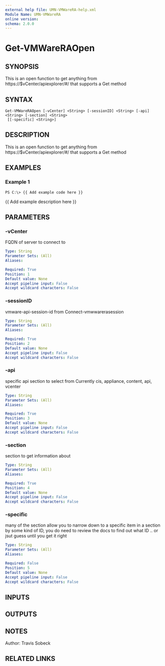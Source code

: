 ```yaml
---
external help file: UMN-VMWareRA-help.xml
Module Name: UMN-VMWareRA
online version: 
schema: 2.0.0
---
```


# Get-VMWareRAOpen

## SYNOPSIS
This is an open function to get anything from https://$vCenter/apiexplorer/#/ that supports a Get method

## SYNTAX

```
Get-VMWareRAOpen [-vCenter] <String> [-sessionID] <String> [-api] <String> [-section] <String>
 [[-specific] <String>]
```

## DESCRIPTION
This is an open function to get anything from https://$vCenter/apiexplorer/#/ that supports a Get method

## EXAMPLES

### Example 1
```
PS C:\> {{ Add example code here }}
```

{{ Add example description here }}

## PARAMETERS

### -vCenter
FQDN of server to connect to

```yaml
Type: String
Parameter Sets: (All)
Aliases: 

Required: True
Position: 1
Default value: None
Accept pipeline input: False
Accept wildcard characters: False
```

### -sessionID
vmware-api-session-id from Connect-vmwwarerasession

```yaml
Type: String
Parameter Sets: (All)
Aliases: 

Required: True
Position: 2
Default value: None
Accept pipeline input: False
Accept wildcard characters: False
```

### -api
specific api section to select from Currently cis, appliance, content, api, vcenter

```yaml
Type: String
Parameter Sets: (All)
Aliases: 

Required: True
Position: 3
Default value: None
Accept pipeline input: False
Accept wildcard characters: False
```

### -section
section to get information about

```yaml
Type: String
Parameter Sets: (All)
Aliases: 

Required: True
Position: 4
Default value: None
Accept pipeline input: False
Accept wildcard characters: False
```

### -specific
many of the section allow you to narrow down to a specific item in a section by some kind of ID, you do need to review the docs to find out what ID ..
or jsut guess until you get it right

```yaml
Type: String
Parameter Sets: (All)
Aliases: 

Required: False
Position: 5
Default value: None
Accept pipeline input: False
Accept wildcard characters: False
```

## INPUTS

## OUTPUTS

## NOTES
Author: Travis Sobeck

## RELATED LINKS

